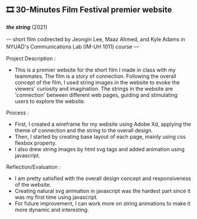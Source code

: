 ## 🎞 30-Minutes Film Festival premier website

***the string*** (2021) 

〰️ short film codirected by Jeongin Lee, Maaz Ahmed, and Kyle Adams in NYUAD's Communications Lab (IM-UH 1011) course 〰️

Project Description : 
- This is a premier website for the short film I made in class with my teammates. The film is a story of connection. Following the overall concept of the film, I used string images in the website to evoke the viewers' curiosity and imagination. The strings in the website are 'connection' between different web pages, guiding and stimulating users to explore the website.

Process :
- First, I created a wireframe for my website using Adobe Xd, applying the theme of connection and the string to the overall design.
- Then, I started by creating base layout of each page, mainly using css flexbox property.
- I also drew string images by html svg tags and added animation using javascript.

Reflection/Evaluation :
- I am pretty satisfied with the overall design concept and responsiveness of the website.
- Creating natural svg animation in javascript was the hardest part since it was my first time using javascript.
- For future improvement, I can work more on string animations to make it more dynamic and interesting.